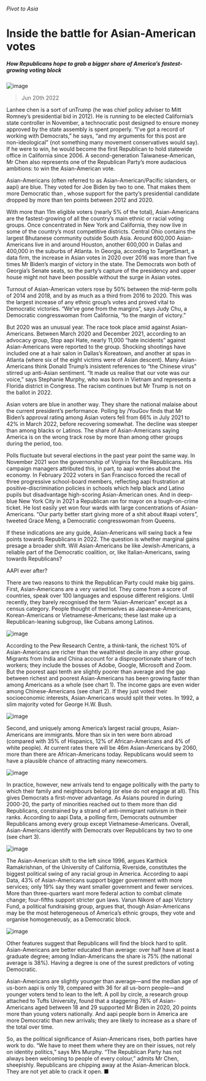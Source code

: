 ###### Pivot to Asia
# Inside the battle for Asian-American votes 
##### How Republicans hope to grab a bigger share of America’s fastest-growing voting block 
![image](images/20220625_USP003.jpg) 
> Jun 20th 2022 
Lanhee chen is a sort of unTrump (he was chief policy adviser to Mitt Romney’s presidential bid in 2012). He is running to be elected California’s state controller in November, a technocratic post designed to ensure money approved by the state assembly is spent properly. “I’ve got a record of working with Democrats,” he says, “and my arguments for this post are non-ideological” (not something many movement conservatives would say). If he were to win, he would become the first Republican to hold statewide office in California since 2006. A second-generation Taiwanese-American, Mr Chen also represents one of the Republican Party’s more audacious ambitions: to win the Asian-American vote.
Asian-Americans (often referred to as Asian-American/Pacific islanders, or aapi) are blue. They voted for Joe Biden by two to one. That makes them more Democratic than , whose support for the party’s presidential candidate dropped by more than ten points between 2012 and 2020. 
With more than 11m eligible voters (nearly 5% of the total), Asian-Americans are the fastest-growing of all the country’s main ethnic or racial voting groups. Once concentrated in New York and California, they now live in some of the country’s most competitive districts. Central Ohio contains the largest Bhutanese community outside South Asia. Around 600,000 Asian-Americans live in and around Houston, another 600,000 in Dallas and 400,000 in the suburbs of Atlanta. In Georgia, according to TargetSmart, a data firm, the increase in Asian votes in 2020 over 2016 was more than five times Mr Biden’s margin of victory in the state. The Democrats won both of Georgia’s Senate seats, so the party’s capture of the presidency and upper house might not have been possible without the surge in Asian votes. 
Turnout of Asian-American voters rose by 50% between the mid-term polls of 2014 and 2018, and by as much as a third from 2016 to 2020. This was the largest increase of any ethnic group’s votes and proved vital to Democratic victories. “We’ve gone from the margins”, says Judy Chu, a Democratic congresswoman from California, “to the margin of victory.”
But 2020 was an unusual year. The race took place amid  against Asian-Americans. Between March 2020 and December 2021, according to an advocacy group, Stop aapi Hate, nearly 11,000 “hate incidents” against Asian-Americans were reported to the group. Shocking shootings have included one at a hair salon in Dallas’s Koreatown, and another at spas in Atlanta (where six of the eight victims were of Asian descent). Many Asian-Americans think Donald Trump’s insistent references to “the Chinese virus” stirred up anti-Asian sentiment. “It made us realise that our vote was our voice,” says Stephanie Murphy, who was born in Vietnam and represents a Florida district in Congress. The racism continues but Mr Trump is not on the ballot in 2022. 
Asian voters are blue in another way. They share the national malaise about the current president’s performance. Polling by /YouGov finds that Mr Biden’s approval rating among Asian voters fell from 66% in July 2021 to 42% in March 2022, before recovering somewhat. The decline was steeper than among blacks or Latinos. The share of Asian-Americans saying America is on the wrong track rose by more than among other groups during the period, too.
Polls fluctuate but several elections in the past year point the same way. In November 2021  won the governorship of Virginia for the Republicans. His campaign managers attributed this, in part, to aapi worries about the economy. In February 2022 voters in San Francisco forced the recall of three progressive school-board members, reflecting aapi frustration at positive-discrimination policies in schools which help black and Latino pupils but disadvantage high-scoring Asian-American ones. And in deep-blue New York City in 2021 a Republican ran for mayor on a tough-on-crime ticket. He lost easily yet won four wards with large concentrations of Asian-Americans. “Our party better start giving more of a shit about #aapi voters”, tweeted Grace Meng, a Democratic congresswoman from Queens. 
If these indications are any guide, Asian-Americans will swing back a few points towards Republicans in 2022. The question is whether marginal gains presage a broader shift. Will Asian-Americans be like Jewish-Americans, a reliable part of the Democratic coalition, or, like Italian-Americans, swing towards Republicans?
AAPI ever after?
There are two reasons to think the Republican Party could make big gains. First, Asian-Americans are a very varied lot. They come from a score of countries, speak over 100 languages and espouse different religions. Until recently, they barely recognised the term “Asian-American” except as a census category. People thought of themselves as Japanese-Americans, Korean-Americans or Vietnamese-Americans; these last make up a Republican-leaning subgroup, like Cubans among Latinos. 
![image](images/20220618_USC771.png) 

According to the Pew Research Centre, a think-tank, the richest 10% of Asian-Americans are richer than the wealthiest decile in any other group. Migrants from India and China account for a disproportionate share of tech workers; they include the bosses of Adobe, Google, Microsoft and Zoom. But the poorest aapi tenth are slightly poorer than average and the gap between richest and poorest Asian-Americans has been growing faster than among Americans as a whole (see chart 1). The income gaps are even wider among Chinese-Americans (see chart 2). If they just voted their socioeconomic interests, Asian-Americans would split their votes. In 1992, a slim majority voted for George H.W. Bush.
![image](images/20220625_USC770.png) 

Second, and uniquely among America’s largest racial groups, Asian-Americans are immigrants. More than six in ten were born abroad (compared with 35% of Hispanics, 12% of African-Americans and 4% of white people). At current rates there will be 46m Asian-Americans by 2060, more than there are African-Americans today. Republicans would seem to have a plausible chance of attracting many newcomers.
![image](images/20220625_USC774.png) 

In practice, however, new arrivals tend to engage politically with the party to which their family and neighbours belong (or else do not engage at all). This gives Democrats a first-mover advantage. As Asians poured in during 2000-20, the party of minorities reached out to them more than did Republicans, constrained by a strand of anti-immigrant nativism in their ranks. According to aapi Data, a polling firm, Democrats outnumber Republicans among every group except Vietnamese-Americans. Overall, Asian-Americans identify with Democrats over Republicans by two to one (see chart 3). 
![image](images/20220625_USC775.png) 

The Asian-American shift to the left since 1996, argues Karthick Ramakrishnan, of the University of California, Riverside, constitutes the biggest political swing of any racial group in America. According to aapi Data, 43% of Asian-Americans support bigger government with more services; only 19% say they want smaller government and fewer services. More than three-quarters want more federal action to combat climate change; four-fifths support stricter gun laws. Varun Nikore of aapi Victory Fund, a political fundraising group, argues that, though Asian-Americans may be the most heterogeneous of America’s ethnic groups, they vote and organise homogeneously, as a Democratic block. 
![image](images/20220625_USC776.png) 

Other features suggest that Republicans will find the block hard to split. Asian-Americans are better educated than average: over half have at least a graduate degree; among Indian-Americans the share is 75% (the national average is 38%). Having a degree is one of the surest predictors of voting Democratic. 
Asian-Americans are slightly younger than average—and the median age of us-born aapi is only 19, compared with 36 for all us-born people—and younger voters tend to lean to the left. A poll by circle, a research group attached to Tufts University, found that a staggering 78% of Asian-Americans aged between 18 and 29 supported Mr Biden in 2020, 20 points more than young voters nationally. And aapi people born in America are more Democratic than new arrivals; they are likely to increase as a share of the total over time.
So, as the political significance of Asian-Americans rises, both parties have work to do. “We have to meet them where they are on their issues, not rely on identity politics,” says Mrs Murphy. “The Republican Party has not always been welcoming to people of every colour,” admits Mr Chen, sheepishly. Republicans are chipping away at the Asian-American block. They are not yet able to crack it open. ■

